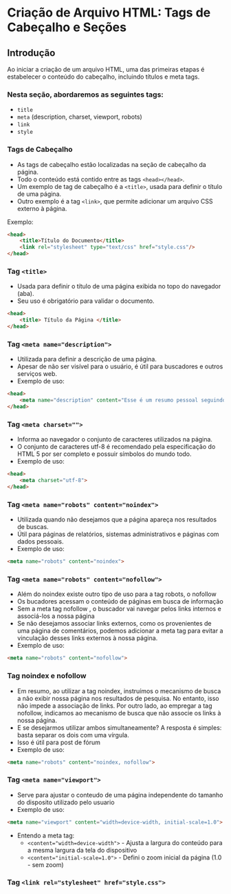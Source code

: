 # Criação de Arquivo HTML: Tags de Cabeçalho e Seções

## Introdução

Ao iniciar a criação de um arquivo HTML, uma das primeiras etapas é estabelecer o conteúdo do cabeçalho, incluindo títulos e meta tags.

### Nesta seção, abordaremos as seguintes tags:

- `title`
- `meta` (description, charset, viewport, robots)
- `link`
- `style`

### Tags de Cabeçalho

- As tags de cabeçalho estão localizadas na seção de cabeçalho da página.
- Todo o conteúdo está contido entre as tags `<head></head>`.
- Um exemplo de tag de cabeçalho é a `<title>`, usada para definir o título de uma página.
- Outro exemplo é a tag `<link>`, que permite adicionar um arquivo CSS externo à página.
  
Exemplo:

```html
<head>
    <title>Título do Documento</title>
    <link rel="stylesheet" type="text/css" href="style.css"/>
</head>
```

### Tag `<title>`

- Usada para definir o título de uma página exibida no topo do navegador (aba).
- Seu uso é obrigatório para validar o documento.

```html
<head>
    <title> Título da Página </title>
</head>
```

### Tag `<meta name="description">`

- Utilizada para definir a descrição de uma página.
- Apesar de não ser visível para o usuário, é útil para buscadores e outros serviços web.
- Exemplo de uso:

```html
<head>
    <meta name="description" content="Esse é um resumo pessoal seguindo o cronograma do curso de HTML da plataforma DevMedia">
</head>
```

### Tag `<meta charset="">`

- Informa ao navegador o conjunto de caracteres utilizados na página.
- O conjunto de caracteres utf-8 é recomendado pela especificação do HTML 5 por ser completo e possuir símbolos do mundo todo.
- Exemplo de uso:

```html
<head>
    <meta charset="utf-8">
</head>
```

### Tag `<meta name="robots" content="noindex">`

- Utilizada quando não desejamos que a página apareça nos resultados de buscas.
- Útil para páginas de relatórios, sistemas administrativos e páginas com dados pessoais.
- Exemplo de uso:

```html
<meta name="robots" content="noindex">
```

### Tag `<meta name="robots" content="nofollow">`

- Além do noindex existe outro tipo de uso para a tag robots, o nofollow
- Os bucadores acessam o conteúdo de páginas em busca de informação
- Sem a meta tag nofollow , o buscador vai navegar pelos links internos e associá-los a nossa página
- Se não desejamos associar links externos, como os provenientes de uma página de comentários, podemos adicionar a meta tag para evitar a vinculação desses links externos à nossa página.
- Exemplo de uso:

```html
<meta name="robots" content="nofollow">
```

### Tag noindex e nofollow

- Em resumo, ao utilizar a tag noindex, instruímos o mecanismo de busca a não exibir nossa página nos resultados de pesquisa. No entanto, isso não impede a associação de links. Por outro lado, ao empregar a tag nofollow, indicamos ao mecanismo de busca que não associe os links à nossa página.
- E se desejarmos utilizar ambos simultaneamente? A resposta é simples: basta separar os dois com uma vírgula.
- Isso é útil para post de fórum
- Exemplo de uso:

```html
<meta name="robots" content="noindex, nofollow">
```

### Tag `<meta name="viewport">`

- Serve para ajustar o conteudo de uma página independente do tamanho do disposito utilizado pelo usuario
- Exemplo de uso:

```html
<meta name="viewport" content="width=device-width, initial-scale=1.0">
```

- Entendo a meta tag:
    - `<content="width=device-width">` - Ajusta a largura do conteúdo para a mesma largura da tela do dispositivo 
    - `<content="initial-scale=1.0">` - Defini o zoom inicial da página (1.0 - sem zoom) 

### Tag `<link rel="stylesheet" href="style.css">`
















